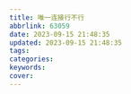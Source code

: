 ```yaml
---
title: 唯一连接行不行
abbrlink: 63059
date: 2023-09-15 21:48:35
updated: 2023-09-15 21:48:35
tags:
categories:
keywords:
cover:
---
```

